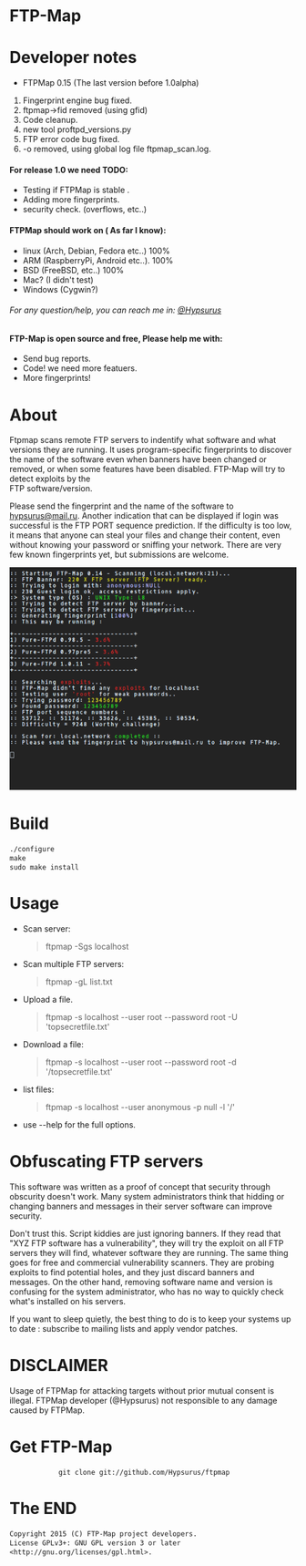 FTP-Map
==========

Developer notes
================

* FTPMap 0.15 (The last version before 1.0alpha)

1. Fingerprint engine bug fixed.
2. ftpmap->fid removed (using gfid)
3. Code cleanup.
4. new tool proftpd_versions.py
5. FTP error code bug fixed.
6. -o removed, using global log file ftpmap_scan.log.

#### For release 1.0 we need TODO:

* Testing if FTPMap is stable .
* Adding more fingerprints.
* security check. (overflows, etc..)

#### FTPMap should work on ( As far I know): 

* linux (Arch, Debian, Fedora etc..) 100%
* ARM (RaspberryPi, Android etc..). 100%
* BSD (FreeBSD, etc..) 100%
* Mac? (I didn't test)
* Windows (Cygwin?)

###### For any question/help, you can reach me in: [@Hypsurus](https://twitter.com/Hypsurus)

#### FTP-Map is open source and free, Please help me with:

* Send bug reports.
* Code! we need more featuers.
* More fingerprints!

About
=====

Ftpmap scans remote FTP servers to indentify what software and what versions
they are running. It uses program-specific fingerprints to discover the name
of the software even when banners have been changed or removed, or when some
features have been disabled. FTP-Map will try to detect exploits by the  
FTP software/version.

Please send the fingerprint and the name of the software to hypsurus@mail.ru.
Another indication that can be displayed if login was successful is the FTP
PORT sequence prediction. If the difficulty is too low, it means that anyone
can steal your files and change their content, even without knowing your
password or sniffing your network.
There are very few known fingerprints yet, but submissions are welcome.


![FtpMap014](ftpmap014.png)

Build
=====

    ./configure
    make
    sudo make install 

Usage
======


* Scan server:
    > ftpmap -Sgs localhost

* Scan multiple FTP servers:
    > ftpmap -gL list.txt

* Upload a file.
    > ftpmap -s localhost --user root --password root -U 'topsecretfile.txt'

* Download a file:
    > ftpmap -s localhost --user root --password root -d '/topsecretfile.txt'

* list files:
    > ftpmap -s localhost --user anonymous -p null -l '/'

* use --help for the full options.


Obfuscating FTP servers
=======================


This software was written as a proof of concept that security through
obscurity doesn't work. Many system administrators think that hidding or
changing banners and messages in their server software can improve security.

Don't trust this. Script kiddies are just ignoring banners. If they read
that "XYZ FTP software has a vulnerability", they will try the exploit on
all FTP servers they will find, whatever software they are running. The same
thing goes for free and commercial vulnerability scanners. They are probing
exploits to find potential holes, and they just discard banners and messages.
On the other hand, removing software name and version is confusing for the
system administrator, who has no way to quickly check what's installed on his
servers.

If you want to sleep quietly, the best thing to do is to keep your systems
up to date : subscribe to mailing lists and apply vendor patches.


DISCLAIMER
==========

Usage of FTPMap for attacking targets without prior mutual consent is illegal.
FTPMap developer (@Hypsurus) not responsible to any damage caused by FTPMap.

Get FTP-Map
=============
                git clone git://github.com/Hypsurus/ftpmap 

The END
=========
    
    Copyright 2015 (C) FTP-Map project developers.
    License GPLv3+: GNU GPL version 3 or later <http://gnu.org/licenses/gpl.html>.
